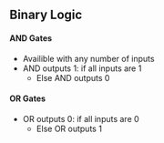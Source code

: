 ## Binary Logic 
#### AND Gates
- Availible with any number of inputs
- AND outputs 1: if all inputs are 1
	- Else AND outputs 0

#### OR Gates
- OR outputs 0: if all inputs are 0
	- Else OR outputs 1

